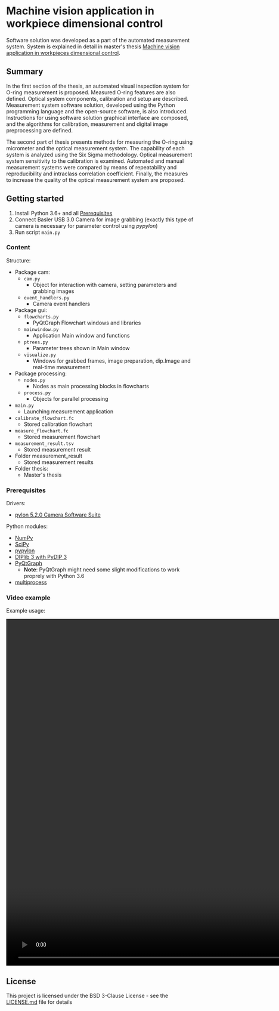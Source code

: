 # Machine vision application in workpiece dimensional control

Software solution was developed as a part of the automated measurement system. System is explained in detail in master's thesis [Machine vision application in workpieces dimensional control](thesis/Masters_thesis_Tomislav_Bazina_Full.pdf).

## Summary

In the first section of the thesis, an automated visual inspection system for O-ring measurement is proposed. Measured O-ring features are also defined. Optical system components, calibration and setup are described. Measurement system software solution, developed using the Python programming language and the open-source software, is also introduced. Instructions for using software solution graphical interface are composed, and the algorithms for calibration, measurement and digital image preprocessing are defined.

The second part of thesis presents methods for measuring the O-ring using micrometer and the optical measurement system. The capability of each system is analyzed using the Six Sigma methodology. Optical measurement system sensitivity to the calibration is examined. Automated and manual measurement systems were compared by means of repeatability and reproducibility and intraclass correlation coefficient. Finally, the measures to increase the quality of the optical measurement system are proposed.

## Getting started

1. Install Python 3.6+ and all [Prerequisites](#prerequisites)
1. Connect Basler USB 3.0 Camera for image grabbing (exactly this type of camera is necessary for parameter control using *pypylon*)
1. Run script `main.py`

### Content

Structure:
* Package cam:
  * `cam.py`
    * Object for interaction with camera, setting parameters and grabbing images
  * `event_handlers.py`
    * Camera event handlers
* Package gui:
  * `flowcharts.py`
    * PyQtGraph Flowchart windows and libraries
  * `mainwindow.py`
    * Application Main window and functions
  * `ptrees.py`
    * Parameter trees shown in Main window
  * `visualize.py`
    * Windows for grabbed frames, image preparation, dip.Image and real-time measurement
* Package processing:
  * `nodes.py`
    * Nodes as main processing blocks in flowcharts
  * `process.py`
    * Objects for parallel processing
* `main.py`
  * Launching measurement application
* `calibrate_flowchart.fc`
  * Stored calibration flowchart
* `measure_flowchart.fc`
  * Stored measurement flowchart
* `measurement_result.tsv`
  * Stored measurement result
* Folder measurement_result
  * Stored measurement results
* Folder thesis:
  * Master's thesis

### Prerequisites

Drivers:
* [pylon 5.2.0 Camera Software Suite](https://www.baslerweb.com/en/sales-support/downloads/software-downloads/pylon-5-2-0-linux-x86-64-bit-debian/)

Python modules:
* [NumPy](https://github.com/numpy/numpy)
* [SciPy](https://github.com/scipy/scipy)
* [pypylon](https://github.com/basler/pypylon)
* [DIPlib 3 with PyDIP 3](https://github.com/DIPlib/diplib)
* [PyQtGraph](https://github.com/pyqtgraph/pyqtgraph)
  * **Note**: PyQtGraph might need some slight modifications to work proprely with Python 3.6
* [multiprocess](https://github.com/uqfoundation/multiprocess)

### Video example

Example usage:

<video src="/video/measurement_procedure.mp4" width="1600" height="930" controls preload></video>

## License

This project is licensed under the BSD 3-Clause License - see the [LICENSE.md](../LICENSE.md) file for details
